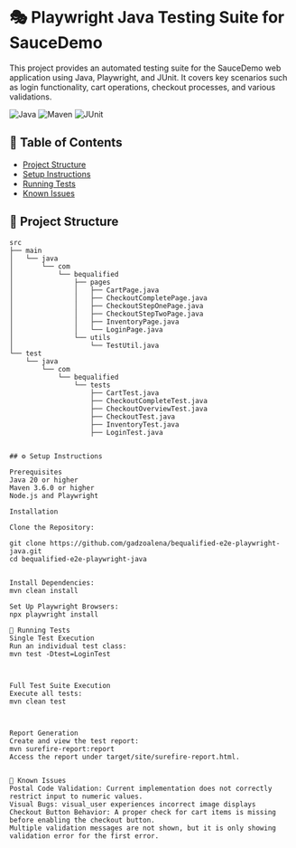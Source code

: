 # 🎭 Playwright Java Testing Suite for SauceDemo

This project provides an automated testing suite for the SauceDemo web application using Java, Playwright, and JUnit. It covers key scenarios such as login functionality, cart operations, checkout processes, and various validations.

![Java](https://img.shields.io/badge/Java-11%2B-blue) ![Maven](https://img.shields.io/badge/Maven-%3E%3D3.6.0-brightgreen) ![JUnit](https://img.shields.io/badge/JUnit-5.8-green)

## 📑 Table of Contents

- [Project Structure](#project-structure)
- [Setup Instructions](#setup-instructions)
- [Running Tests](#running-tests)
- [Known Issues](#known-issues)

## 📁 Project Structure

```plaintext
src
├── main
│   └── java
│       └── com
│           └── bequalified
│               ├── pages
│               │   ├── CartPage.java
│               │   ├── CheckoutCompletePage.java
│               │   ├── CheckoutStepOnePage.java
│               │   ├── CheckoutStepTwoPage.java
│               │   ├── InventoryPage.java
│               │   └── LoginPage.java
│               └── utils
│                   └── TestUtil.java
└── test
    └── java
        └── com
            └── bequalified
                └── tests
                    ├── CartTest.java
                    ├── CheckoutCompleteTest.java
                    ├── CheckoutOverviewTest.java
                    ├── CheckoutTest.java
                    ├── InventoryTest.java
                    ├── LoginTest.java


## ⚙️ Setup Instructions

Prerequisites
Java 20 or higher
Maven 3.6.0 or higher
Node.js and Playwright

Installation

Clone the Repository:

git clone https://github.com/gadzoalena/bequalified-e2e-playwright-java.git
cd bequalified-e2e-playwright-java


Install Dependencies:
mvn clean install

Set Up Playwright Browsers:
npx playwright install

🚀 Running Tests
Single Test Execution
Run an individual test class:
mvn test -Dtest=LoginTest



Full Test Suite Execution
Execute all tests:
mvn clean test



Report Generation
Create and view the test report:
mvn surefire-report:report
Access the report under target/site/surefire-report.html.


🚩 Known Issues
Postal Code Validation: Current implementation does not correctly restrict input to numeric values.
Visual Bugs: visual_user experiences incorrect image displays
Checkout Button Behavior: A proper check for cart items is missing before enabling the checkout button.
Multiple validation messages are not shown, but it is only showing validation error for the first error.